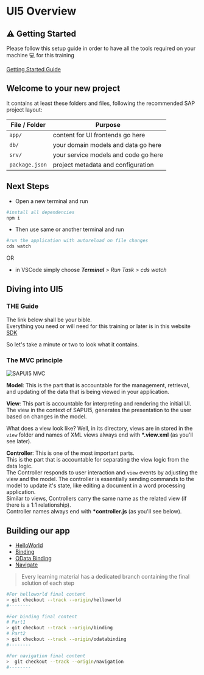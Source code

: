 
# UI5 Overview

## :warning: Getting Started

Please follow this setup guide in order to have all the tools required on your machine :computer: for this training

[Getting Started Guide](GettingStarted.md)

## Welcome to your new project

It contains at least these folders and files, following the recommended SAP project layout:

File / Folder | Purpose
--|--
`app/` | content for UI frontends go here
`db/` | your domain models and data go here
`srv/` | your service models and code go here
`package.json` | project metadata and configuration

## Next Steps

- Open a new terminal and run

```sh
#install all dependencies
npm i
```

- Then use same or another terminal and run

```sh
#run the application with autoreload on file changes
cds watch
```

OR

- in VSCode simply choose _**Terminal** > Run Task > cds watch_

## Diving into UI5

### THE Guide

The link below shall be your bible.  
Everything you need or will need for this training or later is in this website [SDK](https://sapui5.hana.ondemand.com/)

So let's take a minute or two to look what it contains.

### The MVC principle

![SAPUI5 MVC](https://blogs.sap.com/wp-content/uploads/2015/09/mvc_799737.png)

**Model**: This is the part that is accountable for the management, retrieval, and updating of the data that is being viewed in your application.

**View**: This part is accountable for interpreting and rendering the initial UI. The view in the context of SAPUI5, generates the presentation to the user based on changes in the model.

What does a view look like? Well, in its directory, views are in stored in the `view` folder and names of XML views always end with __*.view.xml__ (as you'll see later).

**Controller**: This is one of the most important parts.  
This is the part that is accountable for separating the view logic from the data logic.  
The Controller responds to user interaction and `view` events by adjusting the view and the model. The controller is essentially sending commands to the model to update it's state, like editing a document in a word processing application.  
Similar to views, Controllers carry the same name as the related view (if there is a 1:1 relationship).  
Controller names always end with __*controller.js__ (as you'll see below).  

## Building our app

- [HelloWorld](Helloworld.md)
- [Binding](Binding.md)
- [OData Binding](ODataBinding.md)
- [Navigate](Navigate.md)

> Every learning material has a dedicated branch containing the final solution of each step

```sh
#For helloworld final content
> git checkout --track --origin/helloworld
#--------

#For binding final content
# Part1
> git checkout --track --origin/binding
# Part2
> git checkout --track --origin/odatabinding
#--------

#For navigation final content
>  git checkout --track --origin/navigation
#--------
```
